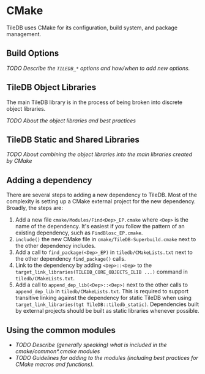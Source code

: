 # CMake

TileDB uses CMake for its configuration, build system, and package management.

## Build Options

_TODO Describe the `TILEDB_*` options and how/when to add new options._

## TileDB Object Libraries

The main TileDB library is in the process of being broken into discrete object libraries. 

_TODO About the object libraries and best practices_

## TileDB Static and Shared Libraries

_TODO About combining the object libraries into the main libraries created by CMake_

## Adding a dependency

There are several steps to adding a new dependency to TileDB. Most of the complexity is setting up a CMake external project for the new dependency. Broadly, the steps are:

1. Add a new file `cmake/Modules/Find<Dep>_EP.cmake` where `<Dep>` is the name of the dependency. It's easiest if you follow the pattern of an existing dependency, such as `FindBlosc_EP.cmake`.
1. `include()` the new CMake file in `cmake/TileDB-Superbuild.cmake` next to the other dependency includes.
1. Add a call to `find_package(<Dep>_EP)` in `tiledb/CMakeLists.txt` next to the other dependency `find_package()` calls.
1. Link to the dependency by adding `<Dep>::<Dep>` to the `target_link_libraries(TILEDB_CORE_OBJECTS_ILIB ...)` command in `tiledb/CMakeLists.txt`.
1. Add a call to `append_dep_lib(<Dep>::<Dep>)` next to the other calls to `append_dep_lib` in `tiledb/CMakeLists.txt`. This is required to support transitive linking against the dependency for static TileDB when using `target_link_libraries(tgt TileDB::tiledb_static)`.
Dependencies built by external projects should be built as static libraries whenever possible.

## Using the common modules

* _TODO  Describe (generally speaking) what is included in the cmake/common*.cmake modules_
* _TODO Guidelines for adding to the modules (including best practices for CMake macros and functions)._


